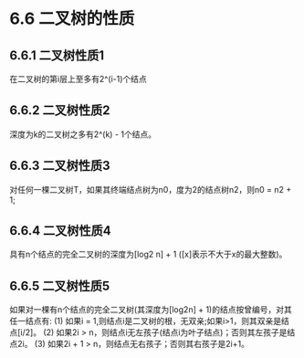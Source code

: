 # 6.6 二叉树的性质
## 6.6.1 二叉树性质1
在二叉树的第i层上至多有2^(i-1)个结点

## 6.6.2 二叉树性质2
深度为k的二叉树之多有2^(k) - 1个结点。

## 6.6.3 二叉树性质3
对任何一棵二叉树T，如果其终端结点树为n0，度为2的结点树n2，则n0 = n2 + 1;

## 6.6.4 二叉树性质4
具有n个结点的完全二叉树的深度为[log2 n] + 1 ([x]表示不大于x的最大整数)。

## 6.6.5 二叉树性质5
如果对一棵有n个结点的完全二叉树(其深度为[log2n] + 1)的结点按曾编号，对其任一结点有:
(1) 如果i = 1,则结点i是二叉树的根，无双亲;如果i>1，则其双亲是结点[i/2]。
(2) 如果2i > n，则结点i无左孩子(结点i为叶子结点)；否则其左孩子是结点2i。
(3) 如果2i + 1 > n，则结点无右孩子；否则其右孩子是2i+1。